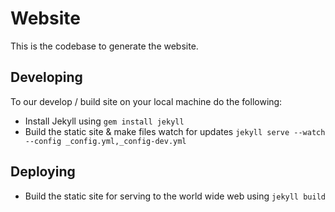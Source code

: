 Website
=======

This is the codebase to generate the website.

## Developing

To our develop / build site on your local machine do the following:

- Install Jekyll using `gem install jekyll`
- Build the static site & make files watch for updates `jekyll serve --watch --config _config.yml,_config-dev.yml`

## Deploying

- Build the static site for serving to the world wide web using `jekyll build`

